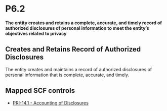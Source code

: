 # P6.2
**The entity creates and retains a complete, accurate, and timely record of authorized disclosures of personal information to meet the entity’s objectives related to privacy**
## Creates and Retains Record of Authorized Disclosures
The entity creates and maintains a record of authorized disclosures of personal information that is complete, accurate, and timely.
## Mapped SCF controls
- [PRI-14.1 - Accounting of Disclosures](../scf/pri-141-accountingofdisclosures.md)